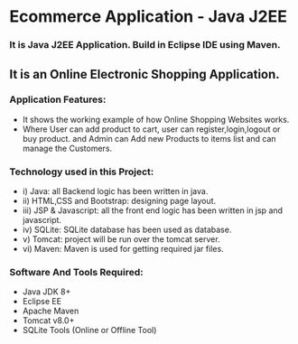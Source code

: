 # Ecommerce Application - Java J2EE

### It is Java J2EE Application. Build in Eclipse IDE using Maven.
## It is an Online Electronic Shopping Application. 

### Application Features:
- It shows the working example of how Online Shopping Websites works.
-   Where User can add product to cart, user can register,login,logout or buy product. and Admin can Add new Products to items list and can manage the Customers.

### Technology used in this Project: 
- i) Java: all Backend logic has been written in java.
- ii) HTML,CSS and Bootstrap: designing page layout.
- iii) JSP & Javascript: all the front end logic has been written in jsp and javascript. 
- iv) SQLite: SQLite database has been used as database. 
- v) Tomcat: project will be run over the tomcat server.
- vi) Maven: Maven is used for getting required jar files.

### Software And Tools Required:
- Java JDK 8+
- Eclipse EE
- Apache Maven
- Tomcat v8.0+
- SQLite Tools (Online or Offline Tool)


